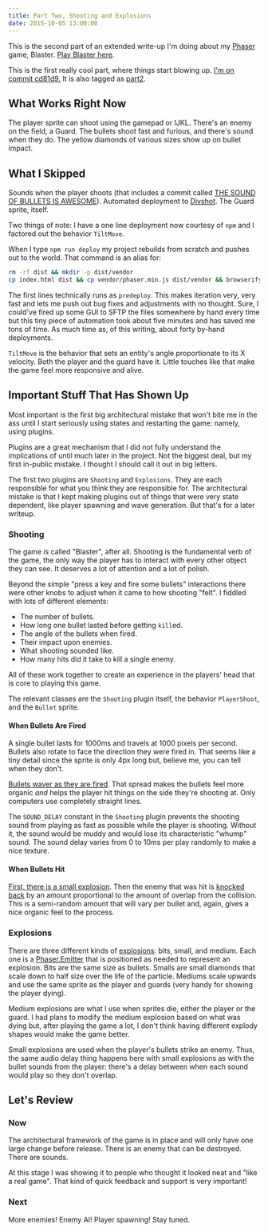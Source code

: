 ```yaml
---
title: Part Two, Shooting and Explosions
date: 2015-10-05 13:00:00
---
```


This is the second part of an extended write-up I'm doing about my [Phaser](http://phaser.io) game, Blaster. [Play Blaster here][playblaster].

This is the first really cool part, where things start blowing up. [I'm on commit cd81d9.][sha2] It is also tagged as [part2][].

## What Works Right Now

The player sprite can shoot using the gamepad or IJKL. There's an enemy on the field, a Guard. The bullets shoot fast and furious, and there's sound when they do. The yellow diamonds of various sizes show up on bullet impact.

## What I Skipped

Sounds when the player shoots (that includes a commit called [THE SOUND OF BULLETS IS AWESOME][soundofbullets]). Automated deployment to [Divshot][divshot]. The Guard sprite, itself.

Two things of note: I have a one line deployment now courtesy of `npm` and I factored out the behavior `TiltMove`.

When I type `npm run deploy` my project rebuilds from scratch and pushes out to the world. That command is an alias for:

```bash
rm -rf dist && mkdir -p dist/vendor
cp index.html dist && cp vendor/phaser.min.js dist/vendor && browserify src/game.js -o dist/game.js && cp -R media dist/media && divshot push
```

The first lines technically runs as `predeploy`. This makes iteration very, very fast and lets me push out bug fixes and adjustments with no thought. Sure, I could've fired up some GUI to SFTP the files somewhere by hand every time but this tiny piece of automation took about five minutes and has saved me tons of time. As much time as, of this writing, about forty by-hand deployments.

`TiltMove` is the behavior that sets an entity's angle proportionate to its X velocity. Both the player and the guard have it. Little touches like that make the game feel more responsive and alive.

## Important Stuff That Has Shown Up

Most important is the first big architectural mistake that won't bite me in the ass until I start seriously using states and restarting the game: namely, using plugins.

Plugins are a great mechanism that I did not fully understand the implications of until much later in the project. Not the biggest deal, but my first in-public mistake. I thought I should call it out in big letters.

The first two plugins are `Shooting` and `Explosions`. They are each responsible for what you think they are responsible for. The architectural mistake is that I kept making plugins out of things that were very state dependent, like player spawning and wave generation. But that's for a later writeup.

### Shooting

The game *is* called "Blaster", after all. Shooting is the fundamental verb of the game, the only way the player has to interact with every other object they can see. It deserves a lot of attention and a lot of polish.

Beyond the simple "press a key and fire some bullets" interactions there were other knobs to adjust when it came to how shooting "felt". I fiddled with lots of different elements:

  * The number of bullets.
  * How long one bullet lasted before getting `kill`ed.
  * The angle of the bullets when fired.
  * Their impact upon enemies.
  * What shooting sounded like.
  * How many hits did it take to kill a single enemy.

All of these work together to create an experience in the players' head that is core to playing this game.

The relevant classes are the `Shooting` plugin itself, the behavior `PlayerShoot`, and the `Bullet` sprite.

#### When Bullets Are Fired

A single bullet lasts for 1000ms and travels at 1000 pixels per second. Bullets also rotate to face the direction they were fired in. That seems like a tiny detail since the sprite is only 4px long but, believe me, you can tell when they don't.

[Bullets waver as they are fired][waver]. That spread makes the bullets feel more organic *and* helps the player hit things on the side they're shooting at. Only computers use completely straight lines.

The `SOUND_DELAY` constant in the `Shooting` plugin prevents the shooting sound from playing as fast as possible while the player is shooting. Without it, the sound would be muddy and would lose its characteristic "whump" sound. The sound delay varies from 0 to 10ms per play randomly to make a nice texture.

#### When Bullets Hit

[First, there is a small explosion][bulletexplosion]. Then the enemy that was hit is [knocked back][knockback] by an amount proportional to the amount of overlap from the collision. This is a semi-random amount that will vary per bullet and, again, gives a nice organic feel to the process.

### Explosions

There are three different kinds of [explosions][]: bits, small, and medium. Each one is a [Phaser.Emitter][emitter] that is positioned as needed to represent an explosion. Bits are the same size as bullets. Smalls are small diamonds that scale down to half size over the life of the particle. Mediums scale upwards and use the same sprite as the player and guards (very handy for showing the player dying).

Medium explosions are what I use when sprites die, either the player or the guard. I had plans to modify the medium explosion based on what was dying but, after playing the game a lot, I don't think having different explody shapes would make the game better.

Small explosions are used when the player's bullets strike an enemy. Thus, the same audio delay thing happens here with small explosions as with the bullet sounds from the player: there's a delay between when each sound would play so they don't overlap.

## Let's Review

### Now

The architectural framework of the game is in place and will only have one large change before release. There is an enemy that can be destroyed. There are sounds.

At this stage I was showing it to people who thought it looked neat and "like a real game". That kind of quick feedback and support is very important!

### Next

More enemies! Enemy AI! Player spawning! Stay tuned.

  [playblaster]: http://blaster.drhayes.io
  [sha2]: https://github.com/drhayes/blaster/tree/cd81d97dc42ccb94542677065ef96578c5d21836
  [part2]: https://github.com/drhayes/blaster/tree/part2
  [soundofbullets]: https://github.com/drhayes/blaster/tree/5dd40d31453fe65c6f0e6756f3c29adb6ccb1ce9
  [Divshot]: https://divshot.com/
  [waver]: https://github.com/drhayes/blaster/blob/cd81d97dc42ccb94542677065ef96578c5d21836/src/behaviors/playerShoot.js#L57
  [bulletexplosion]: https://github.com/drhayes/blaster/blob/cd81d97dc42ccb94542677065ef96578c5d21836/src/plugins/shooting.js#L43
  [knockback]: https://github.com/drhayes/blaster/blob/cd81d97dc42ccb94542677065ef96578c5d21836/src/plugins/shooting.js#L44
  [emitter]: http://phaser.io/docs/2.4.3/Phaser.Particles.Arcade.Emitter.html
  [explosions]: https://github.com/drhayes/blaster/blob/cd81d97dc42ccb94542677065ef96578c5d21836/src/plugins/explosions.js

